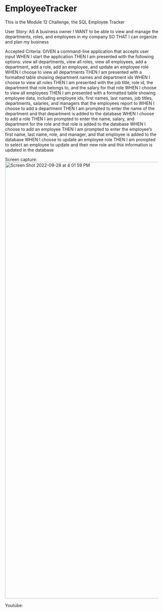 # EmployeeTracker

This is the Module 12 Challenge, the SQL Employee Tracker


User Story:
AS A business owner
I WANT to be able to view and manage the departments, roles, and employees in my company
SO THAT I can organize and plan my business


Accepted Criteria:
GIVEN a command-line application that accepts user input
WHEN I start the application
THEN I am presented with the following options: view all departments, view all roles, view all employees, add a department, add a role, add an employee, and update an employee role
WHEN I choose to view all departments
THEN I am presented with a formatted table showing department names and department ids
WHEN I choose to view all roles
THEN I am presented with the job title, role id, the department that role belongs to, and the salary for that role
WHEN I choose to view all employees
THEN I am presented with a formatted table showing employee data, including employee ids, first names, last names, job titles, departments, salaries, and managers that the employees report to
WHEN I choose to add a department
THEN I am prompted to enter the name of the department and that department is added to the database
WHEN I choose to add a role
THEN I am prompted to enter the name, salary, and department for the role and that role is added to the database
WHEN I choose to add an employee
THEN I am prompted to enter the employee’s first name, last name, role, and manager, and that employee is added to the database
WHEN I choose to update an employee role
THEN I am prompted to select an employee to update and their new role and this information is updated in the database




Screen capture:
<img width="1430" alt="Screen Shot 2022-09-28 at 4 01 59 PM" src="https://user-images.githubusercontent.com/107637260/192877980-53206aea-8813-4700-915f-a82067fb10ef.png">





Youtube: 





